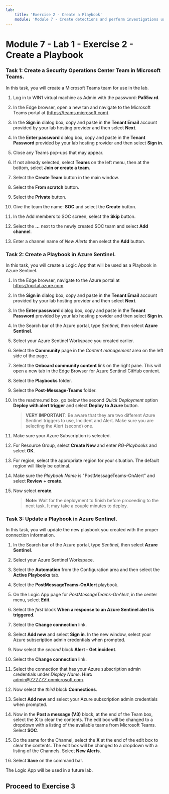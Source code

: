 ```yaml
---
lab:
    title: 'Exercise 2 - Create a Playbook'
    module: 'Module 7 - Create detections and perform investigations using Azure Sentinel'
---
```


# Module 7 - Lab 1 - Exercise 2 - Create a Playbook


### Task 1: Create a Security Operations Center Team in Microsoft Teams.

In this task, you will create a Microsoft Teams team for use in the lab.

1. Log in to WIN1 virtual machine as Admin with the password: **Pa55w.rd**.  

2. In the Edge browser, open a new tan and navigate to the Microsoft Teams portal at (https://teams.microsoft.com).

3. In the **Sign in** dialog box, copy and paste in the **Tenant Email** account provided by your lab hosting provider and then select **Next**.

4. In the **Enter password** dialog box, copy and paste in the **Tenant Password** provided by your lab hosting provider and then select **Sign in**.

5. Close any Teams pop-ups that may appear.

6. If not already selected, select **Teams** on the left menu, then at the bottom, select **Join or create a team**.

7. Select the **Create Team** button in the main window.

8. Select the **From scratch** button.

9. Select the **Private** button.

10. Give the team the name: **SOC** and select the **Create** button.

11. In the Add members to SOC screen, select the **Skip** button. 

12. Select the **...** next to the newly created SOC team and select **Add channel**.

13. Enter a channel name of *New Alerts* then select the **Add** button.


### Task 2: Create a Playbook in Azure Sentinel.

In this task, you will create a Logic App that will be used as a Playbook in Azure Sentinel.

1. In the Edge browser, navigate to the Azure portal at https://portal.azure.com.

2. In the **Sign in** dialog box, copy and paste in the **Tenant Email** account provided by your lab hosting provider and then select **Next**.

3. In the **Enter password** dialog box, copy and paste in the **Tenant Password** provided by your lab hosting provider and then select **Sign in**.

4. In the Search bar of the Azure portal, type *Sentinel*, then select **Azure Sentinel**.

5. Select your Azure Sentinel Workspace you created earlier.

6. Select the **Community** page in the *Content management* area on the left side of the page.

7. Select the **Onboard community content** link on the right pane. This will open a new tab in the Edge Browser for Azure Sentinel GitHub content.

8. Select the **Playbooks** folder.

9. Select the **Post-Message-Teams** folder.

10. In the readme.md box, go below the second *Quick Deployment* option **Deploy with alert trigger** and select **Deploy to Azure** button.  

    >**VERY IMPORTANT**: Be aware that they are two different Azure Sentinel triggers to use, Incident and Alert. Make sure you are selecting the Alert (second) one.

11. Make sure your Azure Subscription is selected.

12. For Resource Group, select **Create New** and enter *RG-Playbooks* and select **OK**.

13. For region, select the appropriate region for your situation. The default region will likely be optimal.

14. Make sure the *Playbook Name* is "PostMessageTeams-OnAlert" and select **Review + create**.

15. Now select **create**.

    >**Note:** Wait for the deployment to finish before proceeding to the next task. It may take a couple minutes to deploy.


### Task 3: Update a Playbook in Azure Sentinel.

In this task, you will update the new playbook you created with the proper connection information.

1. In the Search bar of the Azure portal, type *Sentinel*, then select **Azure Sentinel**.

2. Select your Azure Sentinel Workspace.

3. Select the **Automation** from the Configuration area and then select the **Active Playbooks** tab.

4. Select the **PostMessageTeams-OnAlert** playbook.

5. On the Logic App page for *PostMessageTeams-OnAlert*, in the center menu, select **Edit**.

6. Select the *first* block **When a response to an Azure Sentinel alert is triggered**.

7. Select the **Change connection** link.

8. Select **Add new** and select **Sign in**. In the new window, select your Azure subscription admin credentials when prompted.

9. Now select the *second* block **Alert - Get incident**.

10. Select the **Change connection** link.

11. Select the connection that has your Azure subscription admin credentials under *Display Name*. **Hint:** admin@ZZZZZZ.onmicrosoft.com.

12. Now select the *third* block **Connections**.

13. Select **Add new** and select your Azure subscription admin credentials when prompted.

14. Now in the **Post a message (V3)** block, at the end of the Team box, select the **X** to clear the contents. The edit box will be changed to a dropdown with a listing of the available teams from Microsoft Teams.  Select **SOC**.

15. Do the same for the Channel, select the **X** at the end of the edit box to clear the contents. The edit box will be changed to a dropdown with a listing of the Channels. Select **New Alerts**.

16. Select **Save** on the command bar.

The Logic App will be used in a future lab.

## Proceed to Exercise 3
